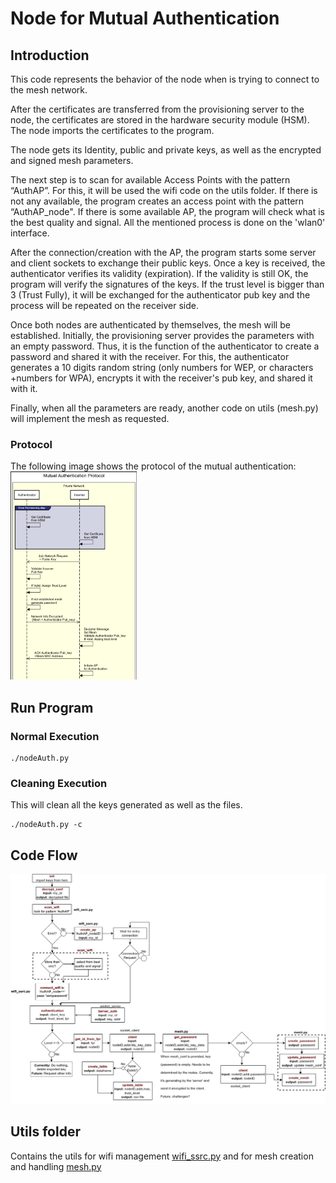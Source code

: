 # Node for Mutual Authentication

## Introduction

This code represents the behavior of the node when is trying to connect to the mesh network.

After the certificates are transferred from the provisioning server to the node, the certificates are stored in the hardware security module (HSM).  The node imports the certificates to the program.

The node gets its Identity, public and private keys, as well as the encrypted and signed mesh parameters. 

The next step is to scan for available Access Points with the pattern “AuthAP”. For this, it will be used the wifi code on the utils folder. If there is not any available, the program creates an access point with the pattern “AuthAP_node<ID>". If there is some available AP, the program will check what is the best quality and signal. All the mentioned process is done on the 'wlan0' interface. 

After the connection/creation with the AP, the program starts some server and client sockets to exchange their public keys. Once a key is received, the authenticator verifies its validity (expiration). If the validity is still OK, the program will verify the signatures of the keys. If the trust level is bigger than 3 (Trust Fully), it will be exchanged for the authenticator pub key and the process will be repeated on the receiver side. 

Once both nodes are authenticated by themselves, the mesh will be established. Initially, the provisioning server provides the parameters with an empty password. Thus, it is the function of the authenticator to create a password and shared it with the receiver. For this, the authenticator generates a 10 digits random string (only numbers for WEP, or characters +numbers for WPA), encrypts it with the receiver's pub key, and shared it with it. 

Finally, when all the parameters are ready, another code on utils (mesh.py) will implement the mesh as requested. 
### Protocol 

The following image shows the protocol of the mutual authentication:
<img src="../images/protocol.png" width="40%" height="40%"> 

## Run Program
### Normal Execution 
```
./nodeAuth.py
```

### Cleaning Execution
This will clean all the keys generated as well as the files.

```
./nodeAuth.py -c
```

## Code Flow
![Conceptual Diagram](../images/node-auth.png)

## Utils folder
Contains the utils for wifi management [wifi_ssrc.py](utils/wifi_ssrc.py) and for mesh creation and handling [mesh.py](utils/mesh.py) 
